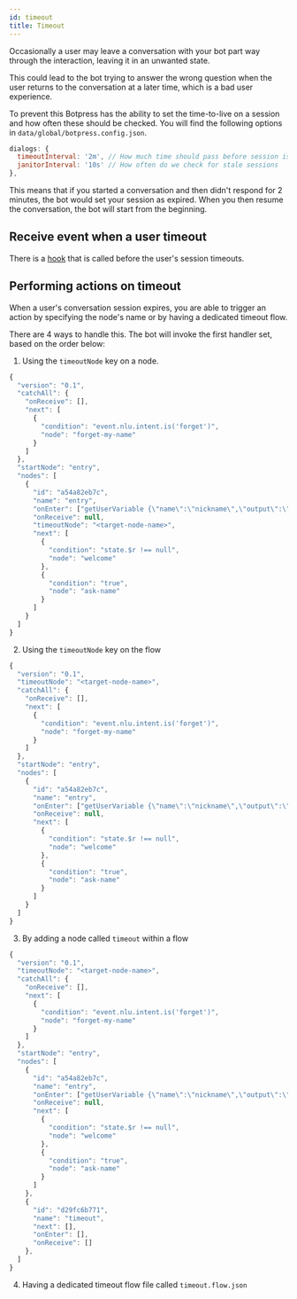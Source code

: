 ```yaml
---
id: timeout
title: Timeout
---
```


Occasionally a user may leave a conversation with your bot part way through the interaction, leaving it in an unwanted state.

This could lead to the bot trying to answer the wrong question when the user returns to the conversation at a later time, which is a bad user experience.

To prevent this Botpress has the ability to set the time-to-live on a session and how often these should be checked. You will find the following options in `data/global/botpress.config.json`.

```js
dialogs: {
  timeoutInterval: '2m', // How much time should pass before session is considered stale
  janitorInterval: '10s' // How often do we check for stale sessions
},
```

This means that if you started a conversation and then didn't respond for 2 minutes, the bot would set your session as expired.
When you then resume the conversation, the bot will start from the beginning.

## Receive event when a user timeout

There is a [hook](../getting_started/hooks) that is called before the user's session timeouts.

## Performing actions on timeout

When a user's conversation session expires, you are able to trigger an action by specifying the node's name or by having a dedicated timeout flow.

There are 4 ways to handle this. The bot will invoke the first handler set, based on the order below:

1. Using the `timeoutNode` key on a node.

```js
{
  "version": "0.1",
  "catchAll": {
    "onReceive": [],
    "next": [
      {
        "condition": "event.nlu.intent.is('forget')",
        "node": "forget-my-name"
      }
    ]
  },
  "startNode": "entry",
  "nodes": [
    {
      "id": "a54a82eb7c",
      "name": "entry",
      "onEnter": ["getUserVariable {\"name\":\"nickname\",\"output\":\"$r\"}"],
      "onReceive": null,
      "timeoutNode": "<target-node-name>",
      "next": [
        {
          "condition": "state.$r !== null",
          "node": "welcome"
        },
        {
          "condition": "true",
          "node": "ask-name"
        }
      ]
    }
  ]
}
```

2. Using the `timeoutNode` key on the flow

```js
{
  "version": "0.1",
  "timeoutNode": "<target-node-name>",
  "catchAll": {
    "onReceive": [],
    "next": [
      {
        "condition": "event.nlu.intent.is('forget')",
        "node": "forget-my-name"
      }
    ]
  },
  "startNode": "entry",
  "nodes": [
    {
      "id": "a54a82eb7c",
      "name": "entry",
      "onEnter": ["getUserVariable {\"name\":\"nickname\",\"output\":\"$r\"}"],
      "onReceive": null,
      "next": [
        {
          "condition": "state.$r !== null",
          "node": "welcome"
        },
        {
          "condition": "true",
          "node": "ask-name"
        }
      ]
    }
  ]
}
```

3. By adding a node called `timeout` within a flow

```js
{
  "version": "0.1",
  "timeoutNode": "<target-node-name>",
  "catchAll": {
    "onReceive": [],
    "next": [
      {
        "condition": "event.nlu.intent.is('forget')",
        "node": "forget-my-name"
      }
    ]
  },
  "startNode": "entry",
  "nodes": [
    {
      "id": "a54a82eb7c",
      "name": "entry",
      "onEnter": ["getUserVariable {\"name\":\"nickname\",\"output\":\"$r\"}"],
      "onReceive": null,
      "next": [
        {
          "condition": "state.$r !== null",
          "node": "welcome"
        },
        {
          "condition": "true",
          "node": "ask-name"
        }
      ]
    },
    {
      "id": "d29fc6b771",
      "name": "timeout",
      "next": [],
      "onEnter": [],
      "onReceive": []
    },
  ]
}
```

4. Having a dedicated timeout flow file called `timeout.flow.json`
